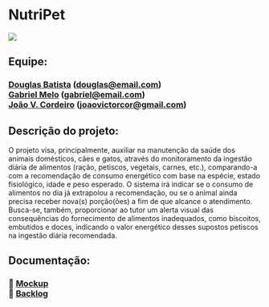 <h1>NutriPet</h1>
<img src="https://i.imgur.com/wyehiLU.png"/>

<h2>Equipe:</h2>
<h3>
   <a href="https://github.com/douglasfsbatista">Douglas Batista</a> (<a href="mailto:douglas@email.com">douglas@email.com</a>) <br>
   <a href="https://github.com/Bielmelo6">Gabriel Melo</a> (<a href="mailto:gabriel@email.com">gabriel@email.com</a>) <br>
   <a href="https://github.com/jvictorcordeiro">João V. Cordeiro</a> (<a href="mailto:joaovictorcor@gmail.com">joaovictorcor@gmail.com</a>) <br>
</h3>
<h2>Descrição do projeto:</h2>
<p>
    O projeto visa, principalmente, auxiliar na manutenção da saúde dos animais 
    domésticos, cães e gatos, através do monitoramento da ingestão diária de alimentos 
    (ração, petiscos, vegetais, carnes, etc.), comparando-a com a recomendação de consumo energético 
    com base na espécie, estado fisiológico, idade e peso esperado. O sistema irá indicar se o 
    consumo de alimentos no dia já extrapolou a recomendação, ou se o animal ainda precisa 
    receber nova(s) porção(ões) a fim de que alcance o atendimento. Busca-se, também, 
    proporcionar ao tutor um alerta visual das consequências do fornecimento de alimentos 
    inadequados, como biscoitos, embutidos e doces, indicando o valor energético desses 
    supostos petiscos na ingestão diária recomendada.
</p>

<h2>Documentação:</h2>
<h3>
    🔗 <a href="https://www.figma.com/design/MejdsLonF9hRbQ7PWRAevx/NutriPet?m=auto&t=eoV43FC02tCUAtNO-6" target="_blank">Mockup</a><br>
    🔗 <a href="https://link-para-backlog.com" target="_blank">Backlog</a>
</h3>
